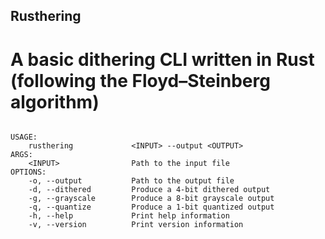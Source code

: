 ## Rusthering

# A basic dithering CLI written in Rust (following the Floyd–Steinberg algorithm)

```console

USAGE:
    rusthering             <INPUT> --output <OUTPUT>
ARGS:
    <INPUT>                Path to the input file       
OPTIONS:
    -o, --output           Path to the output file
    -d, --dithered         Produce a 4-bit dithered output
    -g, --grayscale        Produce a 8-bit grayscale output
    -q, --quantize         Produce a 1-bit quantized output
    -h, --help             Print help information
    -v, --version          Print version information

```